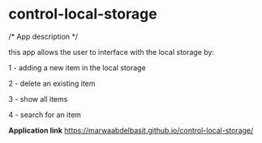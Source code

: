 # control-local-storage

/* App description */

this app allows the user to interface with the local storage by:

1 - adding a new item in the local storage

2 - delete an existing item

3 - show all items

4 - search for an item 

**Application link**
https://marwaabdelbasit.github.io/control-local-storage/
